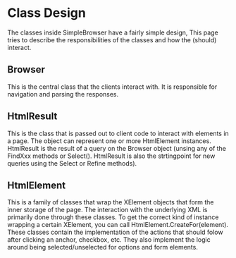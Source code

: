 Class Design
============

The classes inside SimpleBrowser have a fairly simple design, This page tries to describe the responsibilities of the classes and how the (should) interact. 

Browser
-------
This is the central class that the clients interact with. It is responsible for navigation and parsing the responses. 

HtmlResult
----------
This is the class that is passed out to client code to interact with elements in a page. The object can represent one or more HtmlElement instances. HtmlResult is the result of a query on the Browser object (unsing any of the FindXxx methods or Select(). HtmlResult is also the strtingpoint for new queries using the Select or Refine methods).

HtmlElement
-----------
This is a family of classes that wrap the XElement objects that form the inner storage of the page. The interaction with the underlying XML is primarily done through these classes. To get the correct kind of instance wrapping a certain XElement, you can call HtmlElement.CreateFor(element). These classes contain the implementation of the actions that should folow after clicking an anchor, checkbox, etc. They also implement the logic around being selected/unselected for options and form elements.